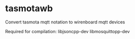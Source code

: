 # tasmotawb
Convert tasmota mqtt notation to wirenboard mqtt devices


Required for compilation: 
libjsoncpp-dev
libmosquittopp-dev
